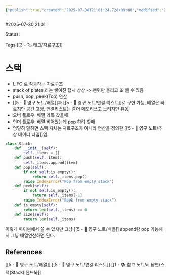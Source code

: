 ```yaml
---
{"publish":true,"created":"2025-07-30T21:01:24.728+09:00","modified":"2025-08-01T00:19:45.527+09:00","cssclasses":""}
---
```


#2025-07-30 21:01

Status: 

Tags:[[3 - 🏷️ 태그/자료구조]]

# 스택
- LIFO 로 작동하는 자료구조
- stack of plates 라는 쌓여진 접시 상상 -> 맨위만 올리고 또 뺄 수 있음
- push, pop, peek(Top) 연산
- [[5 - 💎 영구 노트/배열]]과 [[5 - 💎 영구 노트/연결 리스트]]로 구현 가능, 배열은 빠르지만 공간 고정, 연결리스트는 좀더 메모리쓰고 느리지만 유동
- 오버 플로우: 배열 가득 찼을때
- 언더 플로우: 배열 비어있는데 pop 하려 할때
- 엄밀히 말하면 스택 자체는 자료구조가 아니라 연산을 정의한 [[5 - 💎 영구 노트/추상 데이터 타입]]임.

```python
class Stack:
    def __init__(self):
        self._items = []
    def push(self, item):
        self._items.append(item)
    def pop(self):
        if not self.is_empty():
            return self._items.pop()
        raise IndexError("Pop from empty stack")
    def peek(self):
        if not self.is_empty():
            return self._items[-1]
        raise IndexError("Peek from empty stack")
    def is_empty(self):
        return len(self._items) == 0
    def size(self):
        return len(self._items)
```
이렇게 파이썬에서 쓸 수 있지만 그냥 [[5 - 💎 영구 노트/배열]] append랑 pop 가능해서 그냥 배열연산하면 된다.

## References
 [[5 - 💎 영구 노트/배열]]
 [[5 - 💎 영구 노트/연결 리스트]]
 [[1 - 📚 참고 노트/ai 답변/스택(Stack) 핸드북]]